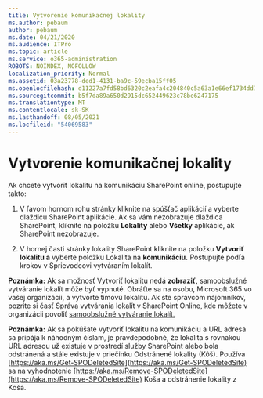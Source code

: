 ```yaml
---
title: Vytvorenie komunikačnej lokality
ms.author: pebaum
author: pebaum
ms.date: 04/21/2020
ms.audience: ITPro
ms.topic: article
ms.service: o365-administration
ROBOTS: NOINDEX, NOFOLLOW
localization_priority: Normal
ms.assetid: 03a23778-ded1-4131-ba9c-59ecba15ff05
ms.openlocfilehash: d11227a7fd58bd6320c2eafa4c204840c5a63a1e66ef1734dd781a3c1c0d3131
ms.sourcegitcommit: b5f7da89a650d2915dc652449623c78be6247175
ms.translationtype: MT
ms.contentlocale: sk-SK
ms.lasthandoff: 08/05/2021
ms.locfileid: "54069583"
---
```

# <a name="create-a-communication-site"></a>Vytvorenie komunikačnej lokality

Ak chcete vytvoriť lokalitu na komunikáciu SharePoint online, postupujte takto: 
  
1. V ľavom hornom rohu stránky kliknite na spúšťač aplikácií a vyberte dlaždicu SharePoint aplikácie. Ak sa vám nezobrazuje dlaždica SharePoint, kliknite na položku **Lokality** alebo **Všetky** aplikácie, ak SharePoint nezobrazuje. 
    
2. V hornej časti stránky lokality SharePoint kliknite na položku **Vytvoriť lokalitu a** vyberte položku Lokalita na **komunikáciu.** Postupujte podľa krokov v Sprievodcovi vytváraním lokalít. 
    
 **Poznámka:** Ak sa možnosť Vytvoriť lokalitu nedá **zobraziť,** samoobslužné vytváranie lokalít môže byť vypnuté. Obráťte sa na osobu, Microsoft 365 vo vašej organizácii, a vytvorte tímovú lokalitu. Ak ste správcom nájomníkov, pozrite si časť Správa vytvárania lokalít v SharePoint Online, kde môžete v organizácii povoliť [samoobslužné vytváranie lokalít.](https://go.microsoft.com/fwlink/?linkid=2018780)
  
 **Poznámka:** Ak sa pokúšate vytvoriť lokalitu na komunikáciu a URL adresa sa pripája k náhodným číslam, je pravdepodobné, že lokalita s rovnakou URL adresou už existuje v prostredí služby SharePoint alebo bola odstránená a stále existuje v priečinku Odstránené lokality (Kôš). Používa [https://aka.ms/Get-SPODeletedSite](https://aka.ms/Get-SPODeletedSite) sa na vyhodnotenie [https://aka.ms/Remove-SPODeletedSite](https://aka.ms/Remove-SPODeletedSite) Koša a odstránenie lokality z Koša. 
  

